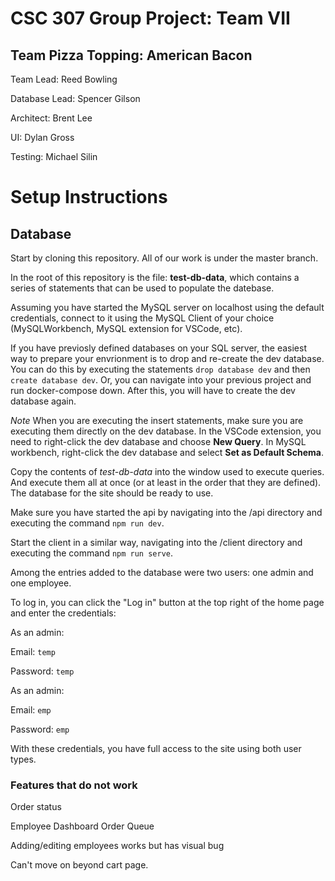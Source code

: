 # CSC 307 Group Project: Team VII
## Team Pizza Topping: American Bacon

Team Lead: Reed Bowling

Database Lead: Spencer Gilson

Architect: Brent Lee

UI: Dylan Gross

Testing: Michael Silin

# Setup Instructions

## Database

Start by cloning this repository. All of our work is under the master branch.

In the root of this repository is the file: __test-db-data__, which contains a series of statements that can be used to populate the datebase.

Assuming you have started the MySQL server on localhost using the default credentials, connect to it using the MySQL Client of your choice (MySQLWorkbench, MySQL extension for VSCode, etc).

If you have previosly defined databases on your SQL server, the easiest way to prepare your envrionment is to drop and re-create the dev database. You can do this by executing the statements `drop database dev` and then `create database dev`. Or, you can navigate into your previous project and run docker-compose down. After this, you will have to create the dev database again.

*Note* When you are executing the insert statements, make sure you are executing them directly on the dev database. In the VSCode extension, you need to right-click the dev database and choose __New Query__. In MySQL workbench, right-click the dev database and select __Set as Default Schema__.

Copy the contents of *test-db-data* into the window used to execute queries. And execute them all at once (or at least in the order that they are defined). The database for the site should be ready to use.

Make sure you have started the api by navigating into the /api directory and executing the command `npm run dev`.

Start the client in a similar way, navigating into the /client directory and executing the command `npm run serve`.

Among the entries added to the database were two users: one admin and one employee.

To log in, you can click the "Log in" button at the top right of the home page and enter the credentials: 

As an admin:

Email: `temp`

Password: `temp`

As an admin:

Email: `emp`

Password: `emp`

With these credentials, you have full access to the site using both user types.

### Features that do not work

Order status

Employee Dashboard Order Queue

Adding/editing employees works but has visual bug

Can't move on beyond cart page.
